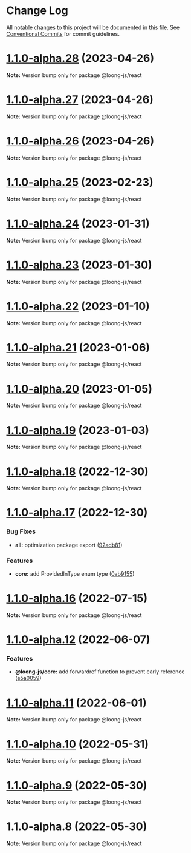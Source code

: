 # Change Log

All notable changes to this project will be documented in this file.
See [Conventional Commits](https://conventionalcommits.org) for commit guidelines.

# [1.1.0-alpha.28](https://github.com/loong-js/loong/compare/v1.1.0-alpha.27...v1.1.0-alpha.28) (2023-04-26)

**Note:** Version bump only for package @loong-js/react





# [1.1.0-alpha.27](https://github.com/loong-js/loong/compare/v1.1.0-alpha.26...v1.1.0-alpha.27) (2023-04-26)

**Note:** Version bump only for package @loong-js/react





# [1.1.0-alpha.26](https://github.com/loong-js/loong/compare/v1.1.0-alpha.24...v1.1.0-alpha.26) (2023-04-26)

**Note:** Version bump only for package @loong-js/react





# [1.1.0-alpha.25](https://github.com/loong-js/loong/compare/v1.1.0-alpha.24...v1.1.0-alpha.25) (2023-02-23)

**Note:** Version bump only for package @loong-js/react





# [1.1.0-alpha.24](https://github.com/loong-js/loong/compare/v1.1.0-alpha.23...v1.1.0-alpha.24) (2023-01-31)

**Note:** Version bump only for package @loong-js/react





# [1.1.0-alpha.23](https://github.com/loong-js/loong/compare/v1.1.0-alpha.22...v1.1.0-alpha.23) (2023-01-30)

**Note:** Version bump only for package @loong-js/react





# [1.1.0-alpha.22](https://github.com/loong-js/loong/compare/v1.1.0-alpha.21...v1.1.0-alpha.22) (2023-01-10)

**Note:** Version bump only for package @loong-js/react





# [1.1.0-alpha.21](https://github.com/loong-js/loong/compare/v1.1.0-alpha.20...v1.1.0-alpha.21) (2023-01-06)

**Note:** Version bump only for package @loong-js/react





# [1.1.0-alpha.20](https://github.com/loong-js/loong/compare/v1.1.0-alpha.19...v1.1.0-alpha.20) (2023-01-05)

**Note:** Version bump only for package @loong-js/react





# [1.1.0-alpha.19](https://github.com/loong-js/loong/compare/v1.1.0-alpha.18...v1.1.0-alpha.19) (2023-01-03)

**Note:** Version bump only for package @loong-js/react





# [1.1.0-alpha.18](https://github.com/loong-js/loong/compare/v1.1.0-alpha.17...v1.1.0-alpha.18) (2022-12-30)

**Note:** Version bump only for package @loong-js/react





# [1.1.0-alpha.17](https://github.com/loong-js/loong/compare/v1.1.0-alpha.16...v1.1.0-alpha.17) (2022-12-30)


### Bug Fixes

* **all:** optimization package export ([92adb81](https://github.com/loong-js/loong/commit/92adb81a828bca31a12b82dbdc7458e08ce1cf75))


### Features

* **core:** add ProvidedInType enum type ([0ab9155](https://github.com/loong-js/loong/commit/0ab91555429935e6f45ddf3397a836c94ff0ddc4))





# [1.1.0-alpha.16](https://github.com/loong-js/loong/compare/v1.1.0-alpha.12...v1.1.0-alpha.16) (2022-07-15)

**Note:** Version bump only for package @loong-js/react





# [1.1.0-alpha.12](https://github.com/loong-js/loong/compare/v1.1.0-alpha.11...v1.1.0-alpha.12) (2022-06-07)


### Features

* **@loong-js/core:** add forwardref function to prevent early reference ([e5a0059](https://github.com/loong-js/loong/commit/e5a0059ada6ec8c597d269cb102f5561a1e1b8e8))





# [1.1.0-alpha.11](https://github.com/loong-js/loong/compare/v1.1.0-alpha.10...v1.1.0-alpha.11) (2022-06-01)

**Note:** Version bump only for package @loong-js/react





# [1.1.0-alpha.10](https://github.com/loong-js/loong/compare/v1.1.0-alpha.9...v1.1.0-alpha.10) (2022-05-31)

**Note:** Version bump only for package @loong-js/react





# [1.1.0-alpha.9](https://github.com/loong-js/loong/compare/v1.1.0-alpha.8...v1.1.0-alpha.9) (2022-05-30)

**Note:** Version bump only for package @loong-js/react





# 1.1.0-alpha.8 (2022-05-30)

**Note:** Version bump only for package @loong-js/react
